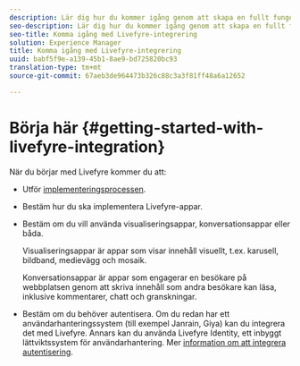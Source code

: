 ```yaml
---
description: Lär dig hur du kommer igång genom att skapa en fullt fungerande Livefyre-app. Bygg vidare på appen för att hantera grundläggande autentisering, delning via sociala medier och händelsespårning.
seo-description: Lär dig hur du kommer igång genom att skapa en fullt fungerande Livefyre-app. Bygg vidare på appen för att hantera grundläggande autentisering, delning via sociala medier och händelsespårning.
seo-title: Komma igång med Livefyre-integrering
solution: Experience Manager
title: Komma igång med Livefyre-integrering
uuid: babf5f9e-a139-45b1-8ae9-bd725820bc93
translation-type: tm+mt
source-git-commit: 67aeb3de964473b326c88c3a3f81ff48a6a12652

---
```



# Börja här {#getting-started-with-livefyre-integration}

När du börjar med Livefyre kommer du att:

* Utför [implementeringsprocessen](../c-getting-started/c-implementation-process/c-implementation-process.md#c_implementation_process).
* Bestäm hur du ska implementera Livefyre-appar.
* Bestäm om du vill använda visualiseringsappar, konversationsappar eller båda.

   Visualiseringsappar är appar som visar innehåll visuellt, t.ex. karusell, bildband, medievägg och mosaik.

   Konversationsappar är appar som engagerar en besökare på webbplatsen genom att skriva innehåll som andra besökare kan läsa, inklusive kommentarer, chatt och granskningar.

* Bestäm om du behöver autentisera. Om du redan har ett användarhanteringssystem (till exempel Janrain, Giya) kan du integrera det med Livefyre. Annars kan du använda Livefyre Identity, ett inbyggt lättviktssystem för användarhantering. Mer [information om att integrera autentisering](../t-about-identity-integration/t-about-identity-integration.md#t_about_identity_integration).

